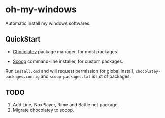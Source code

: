 # oh-my-windows

Automatic install my windows softwares.

## QuickStart

- [Chocolatey](https://chocolatey.org/) package manager, for most packages.

- [Scoop](https://scoop.sh/) command-line installer, for custom packages.

Run `install.cmd` and will request permission for global install, `chocolatey-packages.config` and `scoop-packages.txt` is list of packages.

## TODO

1. Add Line, NoxPlayer, Rime and Battle.net package.
2. Migrate chocolatey to scoop.
